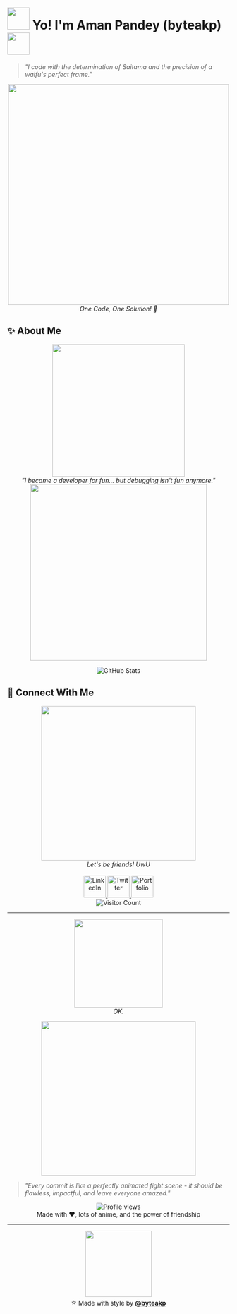 # <img src="https://media.giphy.com/media/VgCDAzcKvsR6OM0uWg/giphy.gif" width="50"> Yo! I'm Aman Pandey (byteakp) <img src="https://media.giphy.com/media/mGcNjsfWAjY5AEZNw6/giphy.gif" width="50">

> *"I code with the determination of Saitama and the precision of a waifu's perfect frame."*

<p align="center">
  <img src="https://i.pinimg.com/originals/e4/26/70/e426702edf874b181aced1e2b169bdd1.gif" width="500">
  <br>
  <em>One Code, One Solution! 💪</em>
</p>

## ✨ About Me

<div align="center">
  <img src="https://media1.tenor.com/m/3HuKDQOUT7EAAAAC/saitama-one-punch-man.gif" width="300">
  <br>
  <em>"I became a developer for fun... but debugging isn't fun anymore."</em>
</div>
<div align="center">
  <img src="https://github.com/user-attachments/assets/44cf45c0-f43e-4f50-9446-0ec97904fb05" width="400">
</div>

<div align="center">
  
![GitHub Stats](https://github-readme-stats.vercel.app/api?username=byteakp&show_icons=true&theme=tokyonight&hide_border=true)

</div>

## 📡 Connect With Me

<div align="center">
  <img src="https://media.tenor.com/M7Pj050qBXUAAAAC/anime-girl-computer.gif" width="350">
  <br>
  <em>Let's be friends! UwU</em>
</div>

<div align="center"> 
  <br>
  <a href="https://linkedin.com/in/amanxxpandey">
    <img height="50" src="https://cdn.jsdelivr.net/npm/simple-icons@v3/icons/linkedin.svg" alt="LinkedIn"/>
  </a>
  <a href="https://x.com/AmanPandey_x">
    <img height="50" src="https://cdn.jsdelivr.net/npm/simple-icons@3.13.0/icons/twitter.svg" alt="Twitter"/>
  </a>
  <a href="https://mine-portfolio-beta.vercel.app/">
    <img height="50" src="https://cdn.jsdelivr.net/npm/simple-icons@3.13.0/icons/firefoxbrowser.svg" alt="Portfolio"/>
  </a>
  <br>
  
  <img src="https://count.getloli.com/get/@:byteakp" alt="Visitor Count" />
</div>

---

<p align="center">
  <img src="https://media.tenor.com/KPeC2m_bWm8AAAAC/one-punch-man-okay.gif" width="200">
  <br>
  <em>OK.</em>
</p>

<div align="center">
  <img src="https://media.tenor.com/EK1WGrVuhs8AAAAC/anime-girl-typing.gif" width="350">
</div>

> *"Every commit is like a perfectly animated fight scene - it should be flawless, impactful, and leave everyone amazed."*

<p align="center">
  <img src="https://komarev.com/ghpvc/?username=byteakp&color=blueviolet" alt="Profile views">
  <br>
  Made with ❤️, lots of anime, and the power of friendship
</p>

---

<div align="center">
  <img src="https://media.tenor.com/FhSU4E_XuFkAAAAC/anime-thumbs-up.gif" width="150">
  <br>
  <span style="font-size:18px;">⭐️</span> Made with style by <a href="https://github.com/byteakp" target="_blank"><b>@byteakp</b></a>
</div>
